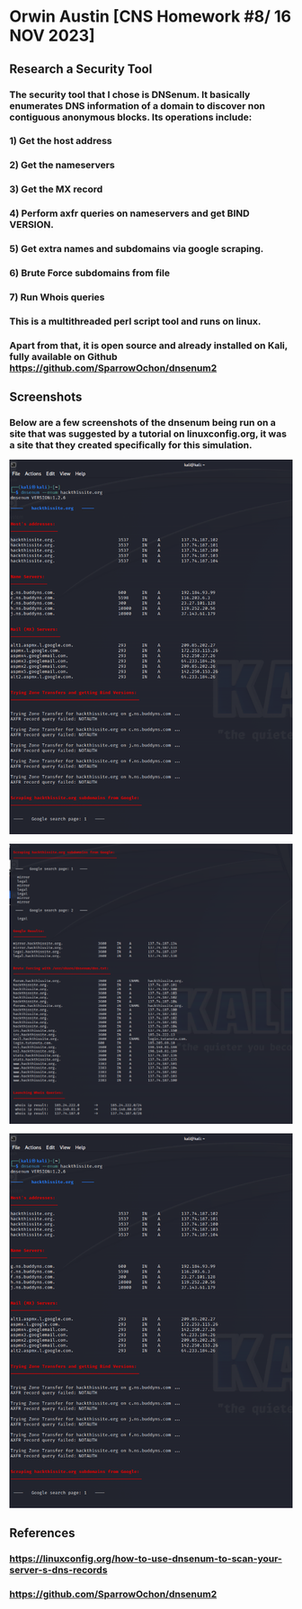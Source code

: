 
# Orwin Austin [CNS Homework #8/ 16 NOV 2023]

## Research a Security Tool
### The security tool that I chose is DNSenum. It basically enumerates DNS information of a domain to discover non contiguous anonymous blocks. Its operations include:
### 1) Get the host address
### 2) Get the nameservers
### 3) Get the MX record
### 4) Perform axfr queries on nameservers and get BIND VERSION. 
### 5) Get extra names and subdomains via google scraping.
### 6) Brute Force subdomains from file
### 7) Run Whois queries

### This is a multithreaded perl script tool and runs on linux. 
### Apart from that, it is open source and already installed on Kali, fully available on Github https://github.com/SparrowOchon/dnsenum2


## Screenshots
### Below are a few screenshots of the dnsenum being run on a site that was suggested by a tutorial on linuxconfig.org, it was a site that they created specifically for this simulation. 

![Screenshot 1](dnsenum1.png)

![Screenshot 1](dnsenum2.png)

![Screenshot 1](dnsenum1.png)






## References

### https://linuxconfig.org/how-to-use-dnsenum-to-scan-your-server-s-dns-records
###  https://github.com/SparrowOchon/dnsenum2





